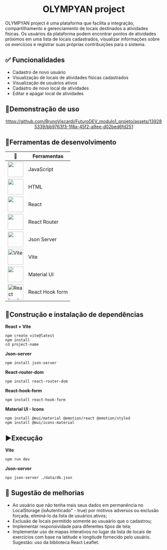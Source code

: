 <h1 align="center"> OLYMPYAN project </h1>


OLYMPYAN project é uma plataforma que facilita a integração, compartilhamento e gerenciamento de locais destinados a atividades físicas. Os usuários da plataforma podem encontrar pontos de atividades próximos em uma lista de locais cadastrados, visualizar informações sobre os exercícios e registrar suas próprias contribuições para o sistema.

## ✅ Funcionalidades

 - Cadastro de novo usuário
 - Visualização de locais de atividades físicas cadastrados
 - Visualização de usuários ativos
 - Cadastro de novo local de atividades
 - Editar e apagar local de atividades
 

## 🚀Demonstração de uso

<div align="center"><div/>



https://github.com/BrunoViscardi/FuturoDEV_modulo1_projeto/assets/139285339/bb9763f3-1f8a-45f2-a9ee-d02bed6fd251



<div align="left"><div/>


## 🧩Ferramentas de desenvolvimento

<div align="center"><div/>
  
| 🧩 | Ferramentas |
|--|--|
|<img width="50 px" src="https://upload.wikimedia.org/wikipedia/commons/6/6a/JavaScript-logo.png"> |JavaScript|
|<img width="50 px" src="https://upload.wikimedia.org/wikipedia/commons/3/38/HTML5_Badge.svg"> |HTML|
|<img width="50 px" src=https://upload.wikimedia.org/wikipedia/commons/thumb/a/a7/React-icon.svg/768px-React-icon.svg.png> |React|
|<img width="50 px" src=https://static-00.iconduck.com/assets.00/react-router-icon-2048x1116-jfeevj0l.png> |React Router|
|<img width="50 px" src="https://avatars.githubusercontent.com/u/6078720?s=200&v=4"> |Json Server|
|<img width="50px" src="https://camo.githubusercontent.com/2e1efd50b61f26c56e82929d735dce115937350e280abac98641c79d765da27c/68747470733a2f2f766974656a732e6465762f6c6f676f2e737667" alt="Vite"> |Vite|
|<img width="50px" src = "https://mui.com/static/logo.png"> |Material UI|
|<img width="50px" src = "https://react-hook-form.com/images/logo/react-hook-form-logo-only.png" alt="React hook form"> |React Hook form|


<div align="left"><div/>


## 🔨Construção e instalação de dependências

**React + Vite**
```
npm create vite@latest
npm install
cd project-name
```

**Json-server**
```
npm install json-server
```

**React-router-dom**
```
npm install react-router-dom
```

**React-hook-form**
```
npm install react-hook-form
```

**Material UI - Icons**
```
npm install @mui/material @emotion/react @emotion/styled
npm install @mui/icons-material
```


## ▶️Execução
**Vite**
```
npm run dev
```

**Json-server**
```
npx json-server ./data/db.json
```





## 💊 Sugestão de melhorias 

 - Ao usuário que não tenha mais seus dados em permanência no LocalStorage (isAutenticado" - true) por motivos adversos ou exclusão forçada, eliminá-lo da lista de usuários ativos;
 - Exclusão de locais permitido somente ao usuaário que o cadastrou;
 - Implementar responsividade para diferentes tipos de tela;
 - Implementar uso de mapas interativos no lugar da lista de locais de exercícios com base na latitude e longitude fornecido pelo usuário. Sugestão: uso da biblioteca React Leaflet.
